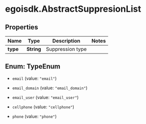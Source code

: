 # egoisdk.AbstractSuppresionList

## Properties

Name | Type | Description | Notes
------------ | ------------- | ------------- | -------------
**type** | **String** | Suppression type | 



## Enum: TypeEnum


* `email` (value: `"email"`)

* `email_domain` (value: `"email_domain"`)

* `email_user` (value: `"email_user"`)

* `cellphone` (value: `"cellphone"`)

* `phone` (value: `"phone"`)




